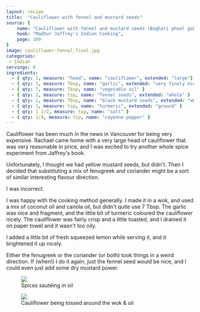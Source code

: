 ```yaml
---
layout: recipe
title:  "Cauliflower with fennel and mustard seeds"
source: {
    name: "Cauliflower with fennel and mustard seeds (Baghari phool gobi)",
    book: "Madhur Jaffrey's Indian Cooking",
    page: 109
}
image: cauliflower-fennel_final.jpg
categories:
 - Indian
servings: 6
ingredients:
  - { qty: 1, measure: "head", name: "cauliflower", extended: "large"}
  - { qty: 1, measure: Tbsp, name: "garlic", extended: "very finely minced"}
  - { qty: 7, measure: Tbsp, name: "vegetable oil" }
  - { qty: 2, measure: tsp, name: "fennel seeds", extended: "whole" }
  - { qty: 1, measure: Tbsp, name: "black mustard seeds", extended: "whole" }
  - { qty: 1, measure: tsp, name: "turmeric", extended: "ground" }
  - { qty: 1 1/2, measure: tsp, name: "salt" }
  - { qty: 1/4, measure: tsp, name: "cayenne pepper" }
---
```


Cauliflower has been much in the news in Vancouver for being very expensive. Rachael came home with a very large head of cauliflower that was very reasonable in price, and I was excited to try another whole spice experiment from Jaffrey's book.

Unfortunately, I thought we had yellow mustard seeds, but didn't. Then I decided that substituting a mix of fenugreek and coriander might be a sort of similar interesting flavour direction.

I was incorrect.

I was happy with the cooking method generally. I made it in a wok, and used a mix of coconut oil and canola oil, but didn't quite use 7 Tbsp. The garlic was nice and fragment, and the little bit of turmeric coloured the cauliflower nicely. The cauliflower was fairly crisp and a little toasted, and I drained it on paper towel and it wasn't too oily.

I added a little bit of fresh squeezed lemon while serving it, and it brightened it up nicely.

Either the fenugreek or the coriander (or both) took things in a weird direction. If (when!) I do it again, just the fennel seed would be nice, and I could even just add some dry mustard power.

<figure>
<img src="{{ '/assets/img/cauliflower-fennel_spices.jpg' | prepend: site.baseurl }}" />
    <figcaption>Spices sautéing in oil</figcaption>
</figure>

<figure>
    <img src="{{ '/assets/img/cauliflower-fennel_saute.jpg' | prepend: site.baseurl }}" />
    <figcaption>Cauliflower being tossed around the wok & oil</figcaption>
</figure>